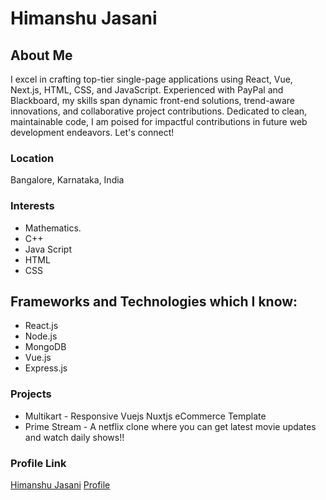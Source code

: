 # Himanshu Jasani

## About Me

I excel in crafting top-tier single-page applications using React, Vue, Next.js, HTML, CSS, and JavaScript. Experienced with PayPal and Blackboard, my skills span dynamic front-end solutions, trend-aware innovations, and collaborative project contributions. Dedicated to clean, maintainable code, I am poised for impactful contributions in future web development endeavors. Let's connect!

### Location

Bangalore, Karnataka, India

### Interests

- Mathematics.
- C++
- Java Script
- HTML
- CSS

## Frameworks and Technologies which I know:

- React.js
- Node.js
- MongoDB
- Vue.js
- Express.js

### Projects

- Multikart - Responsive Vuejs Nuxtjs eCommerce Template
- Prime Stream - A netflix clone where you can get latest movie updates and watch daily shows!!

### Profile Link

[Himanshu Jasani](https://github.com/himasnhuJasani)
[Profile](https://himanshu-jasani.netlify.app/)
